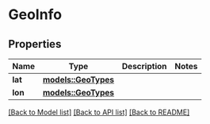 # GeoInfo

## Properties

Name | Type | Description | Notes
------------ | ------------- | ------------- | -------------
**lat** | [**models::GeoTypes**](GeoTypes.md) |  | 
**lon** | [**models::GeoTypes**](GeoTypes.md) |  | 

[[Back to Model list]](../README.md#documentation-for-models) [[Back to API list]](../README.md#documentation-for-api-endpoints) [[Back to README]](../README.md)


